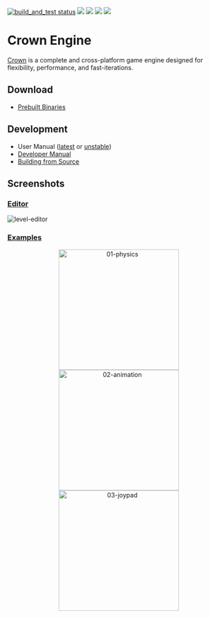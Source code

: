 <p align="left">
  <a title="Build Status" href="https://github.com/crownengine/crown/actions?query=workflow%3Abuild_and_test"><img alt="build_and_test status" src="https://img.shields.io/github/actions/workflow/status/crownengine/crown/main.yml?branch=master&longCache=true&style=flat-square&label=build&logo=github"></a>
  <a title="Downloads" href="https://github.com/crownengine/crown/releases/latest"><img src="https://img.shields.io/github/downloads/crownengine/crown/total?style=flat-square&color=blue"></a>
  <a title="Join our Discord" href="https://discord.gg/invite/CeXVWCT"><img src="https://img.shields.io/discord/572468149358690314?color=5865F2&label=Discord&logo=discord&logoColor=white&style=flat-square"></a>
  <a title="Follow Crown on X" href="https://x.com/crown_engine"><img src="https://img.shields.io/twitter/follow/crown_engine?style=flat-square&logo=x&logoColor=white"></a>
  <a title="Follow Crown on Bluesky" href="https://bsky.app/profile/crownengine.org"><img src="https://img.shields.io/twitter/follow/crownengine.org?style=flat-square&logo=bluesky&logoColor=white&color=0087ff"></a>
</p>

Crown Engine
============

[Crown](https://docs.crownengine.org/html/latest/introduction.html) is a complete and cross-platform game engine designed for flexibility, performance, and fast-iterations.

## Download
  * [Prebuilt Binaries](https://crownengine.org/download)
  
## Development
  * User Manual ([latest](https://docs.crownengine.org/html/latest) or [unstable](https://docs.crownengine.org/html/master))
  * [Developer Manual](https://docs.crownengine.org/html/master/hackers)
  * [Building from Source](https://docs.crownengine.org/html/master/hackers/building.html) 

## Screenshots

### [Editor](https://github.com/crownengine/crown/tree/master/tools/level_editor)

![level-editor](https://raw.githubusercontent.com/crownengine/crown/master/docs/shots/level-editor.png)

### [Examples](https://github.com/crownengine/crown/tree/master/samples)

<p align="center">
<img src="https://raw.githubusercontent.com/crownengine/crown/master/docs/shots/01-physics.png"   width="272px" title="01-physics"/>
<img src="https://raw.githubusercontent.com/crownengine/crown/master/docs/shots/02-animation.png" width="272px" title="02-animation"/>
<img src="https://raw.githubusercontent.com/crownengine/crown/master/docs/shots/03-joypad.png"    width="272px" title="03-joypad"/>
</p>
